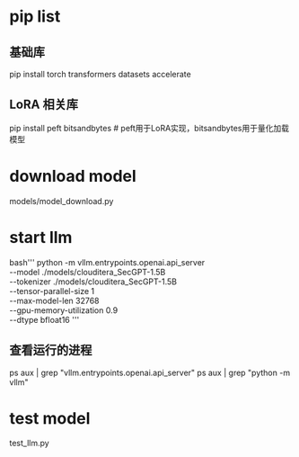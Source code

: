 # pip list
## 基础库
pip install torch transformers datasets accelerate

## LoRA 相关库
pip install peft bitsandbytes  # peft用于LoRA实现，bitsandbytes用于量化加载模型


# download model
models/model_download.py

# start llm
bash'''
python -m vllm.entrypoints.openai.api_server \
  --model ./models/clouditera_SecGPT-1.5B \
  --tokenizer ./models/clouditera_SecGPT-1.5B \
  --tensor-parallel-size 1 \
  --max-model-len 32768 \
  --gpu-memory-utilization 0.9 \
  --dtype bfloat16
'''
## 查看运行的进程
ps aux | grep "vllm.entrypoints.openai.api_server"
ps aux | grep "python -m vllm"

# test model
test_llm.py